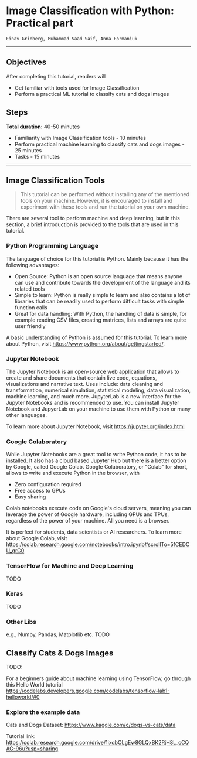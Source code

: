 # Image Classification with Python: Practical part

```
Einav Grinberg, Muhammad Saad Saif, Anna Formaniuk
```

---


## Objectives

After completing this tutorial, readers will

- Get familiar with tools used for Image Classification
- Perform a practical ML tutorial to classify cats and dogs images

## Steps

**Total duration:** 40-50 minutes

- Familiarity with Image Classification tools - 10 minutes
- Perform practical machine learning to classify cats and dogs images - 25 minutes
- Tasks - 15 minutes 

---

## Image Classification Tools

> This tutorial can be performed without installing any of the mentioned tools on your machine. However, it is encouraged to install and experiment with these tools and run the tutorial on your own machine.

There are several tool to perform machine and deep learning, but in this section, a brief introduction is provided to the tools that are used in this tutorial.

### Python Programming Language
The language of choice for this tutorial is Python. Mainly because it has the following advantages:

- Open Source: Python is an open source language that means anyone can use and contribute towards the development of the language and its related tools
- Simple to learn: Python is really simple to learn and also contains a lot of libraries that can be readily used to perform difficult tasks with simple function calls 
- Great for data handling: With Python, the handling of data is simple, for example reading CSV files, creating matrices, lists and arrays are quite user friendly

A basic understanding of Python is assumed for this tutorial. To learn more about Python, visit https://www.python.org/about/gettingstarted/. 

### Jupyter Notebook
The Jupyter Notebook is an open-source web application that allows to create and share documents that contain live code, equations, visualizations and narrative text. 
Uses include: data cleaning and transformation, numerical simulation, statistical modeling, data visualization, machine learning, and much more.
JupyterLab is a new interface for the Jupyter Notebooks and is recommended to use. You can install Jupyter Notebook and JupyerLab on your machine to use them with Python or many other languages.

To learn more about Jupyter Notebook, visit https://jupyter.org/index.html

### Google Colaboratory
While Jupyter Notebooks are a great tool to write Python code, it has to be installed. It also has a cloud based Jupyter Hub but there is a better option by Google, called Google Colab.
Google Colaboratory, or "Colab" for short, allows to write and execute Python in the browser, with

- Zero configuration required
- Free access to GPUs
- Easy sharing

Colab notebooks execute code on Google's cloud servers, meaning you can leverage the power of Google hardware, including GPUs and TPUs, regardless of the power of your machine. All you need is a browser. 

It is perfect for students, data scientists or AI researchers. To learn more about Google Colab, visit https://colab.research.google.com/notebooks/intro.ipynb#scrollTo=5fCEDCU_qrC0


### TensorFlow for Machine and Deep Learning

TODO

### Keras

TODO

### Other Libs 
e.g., Numpy, Pandas, Matplotlib etc. 
TODO

## Classify Cats & Dogs Images 

TODO: 

For a beginners guide about machine learning using TensorFlow, go through this Hello World tutorial https://codelabs.developers.google.com/codelabs/tensorflow-lab1-helloworld/#0

### Explore the example data

Cats and Dogs Dataset: https://www.kaggle.com/c/dogs-vs-cats/data

Tutorial link: https://colab.research.google.com/drive/1ixqbOLgEw8GLQxBK2RjH8L_cCQAG-96u?usp=sharing